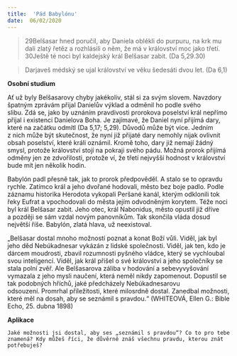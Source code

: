 ```yaml
---
title:  'Pád Babylónu'
date:  06/02/2020
---
```


> <p></p>
> 29Belšasar hned poručil, aby Daniela oblékli do purpuru, na krk mu dali zlatý řetěz a rozhlásili o něm, že má v království moc jako třetí. 30Ještě té noci byl kaldejský král Belšasar zabit. (Da 5,29.30)

> <p></p>
> Darjaveš médský se ujal království ve věku šedesáti dvou let. (Da 6,1)

**Osobní studium**

Ať už byly Belšasarovy chyby jakékoliv, stál si za svým slovem. Navzdory špatným zprávám přijal Danielův výklad a odměnil ho podle svého slibu. Zdá se, jako by uznáním pravdivosti prorokova poselství král nepřímo přijal i existenci Danielova Boha. Je zajímavé, že Daniel nyní přijímá dary, které na začátku odmítl (Da 5,17; 5,29). Důvodů může být více. Jedním z nich může být skutečnost, že nyní již přijaté dary nemohly nijak ovlivnit obsah poselství, které králi oznámil. Kromě toho, dary již nemají žádný smysl, protože království stojí na pokraji svého pádu. Možná prorok přijímá odměny jen ze zdvořilosti, protože ví, že třetí nejvyšší hodnost v království bude mít jen několik hodin.

Babylón padl přesně tak, jak to prorok předpověděl. A stalo se to opravdu rychle. Zatímco král a jeho dvořané hodovali, město bez boje padlo. Podle záznamu historika Herodota vykopali Peršané kanál, kterým odklonili tok řeky Eufrat a vpochodovali do města jejím odvodněným korytem. Téže noci byl král Belšasar zabit. Jeho otec, král Nabonidus, město opustil již dříve a později se sám vzdal novým panovníkům. Tak skončila vláda dosud největší říše. Babylón, zlatá hlava, už neexistoval.

„Belšasar dostal mnoho možností poznat a konat Boží vůli. Viděl, jak byl jeho děd Nebúkadnesar vykázán z lidské společnosti. Viděl, jak ten, kdo je dárcem moudrosti, zbavil rozumnosti pyšného vládce, který se vychloubal svou inteligencí. Viděl, jak král přišel o své království a jeho společníky se stala polní zvěř. Ale Belšasarova záliba v hodování a sebevyvyšování vymazala z jeho mysli naučení, která neměl nikdy zapomenout. Dopustil se tak podobných hříchů, jaké předcházely Nebúkadnesarovu odsouzení. Promrhal příležitosti, které milosrdně dostal. Zanedbal možnosti, které měl na dosah, aby se seznámil s pravdou.“ (­WHITEOVÁ, Ellen G.: Bible Echo, 25. dubna 1898)

**Aplikace**

`Jaké možnosti jsi dostal, aby ses „seznámil s pravdou“? Co to pro tebe znamená? Kdy můžeš říci, že důvěrně znáš všechnu pravdu, kterou znát potřebuješ?`